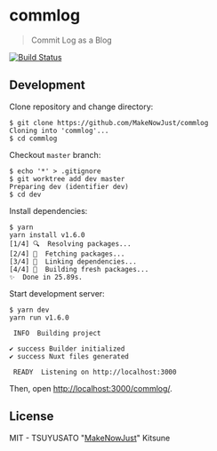 # commlog

> Commit Log as a Blog

[![Build Status](https://travis-ci.org/MakeNowJust/commlog.svg?branch=master)](https://travis-ci.org/MakeNowJust/commlog)

## Development

Clone repository and change directory:

```console
$ git clone https://github.com/MakeNowJust/commlog
Cloning into 'commlog'...
$ cd commlog
```

Checkout `master` branch:

```console
$ echo '*' > .gitignore
$ git worktree add dev master
Preparing dev (identifier dev)
$ cd dev
```

Install dependencies:

```console
$ yarn
yarn install v1.6.0
[1/4] 🔍  Resolving packages...
[2/4] 🚚  Fetching packages...
[3/4] 🔗  Linking dependencies...
[4/4] 📃  Building fresh packages...
✨  Done in 25.89s.
```

Start development server:

```console
$ yarn dev
yarn run v1.6.0

 INFO  Building project

✔ success Builder initialized
✔ success Nuxt files generated

 READY  Listening on http://localhost:3000
```

Then, open <http://localhost:3000/commlog/>.

## License

MIT - TSUYUSATO "[MakeNowJust]" Kitsune

[MakeNowJust]: https://github.com/MakeNowJust
